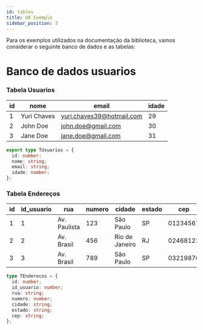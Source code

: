 ```yaml
---
id: tables
title: DB Exemplo
sidebar_position: 3
---
```


Para os exemplos utilizados na documentação da biblioteca, vamos considerar o seguinte banco de dados e as tabelas:

# Banco de dados **usuarios**

### Tabela Usuarios

| id  | nome        | email                     | idade |
| --- | ----------- | ------------------------- | ----- |
| 1   | Yuri Chaves | yuri.chaves39@hotmail.com | 29    |
| 2   | John Doe    | john.doe@gmail.com        | 30    |
| 3   | Jane Doe    | jane.doe@gmail.com        | 31    |

```ts title="types.ts"
export type TUsuarios = {
  id: number;
  nome: string;
  email: string;
  idade: number;
};
```

### Tabela Endereços

| id  | id_usuario | rua          | numero | cidade         | estado | cep      |
| --- | ---------- | ------------ | ------ | -------------- | ------ | -------- |
| 1   | 1          | Av. Paulista | 123    | São Paulo      | SP     | 01234567 |
| 2   | 2          | Av. Brasil   | 456    | Rio de Janeiro | RJ     | 02468123 |
| 3   | 3          | Av. Brasil   | 789    | São Paulo      | SP     | 03219876 |

```ts title="types.ts"
type TEnderecos = {
  id: number;
  id_usuario: number;
  rua: string;
  numero: number;
  cidade: string;
  estado: string;
  cep: string;
};
```
